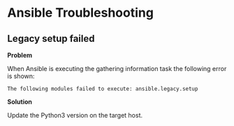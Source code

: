 # Ansible Troubleshooting


## Legacy setup failed

**Problem**

When Ansible is executing the gathering information task the following error is shown:

```
The following modules failed to execute: ansible.legacy.setup
```

**Solution**

Update the Python3 version on the target host.